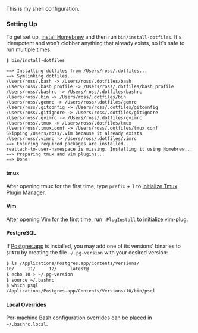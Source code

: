 This is my shell configuration.

### Setting Up

To get set up, [install Homebrew](https://brew.sh) and then run `bin/install-dotfiles`. It's idempotent and won't clobber anything that already exists, so it's safe to run multiple times.

```
$ bin/install-dotfiles

==> Installing dotfiles from /Users/ross/.dotfiles...
==> Symlinking dotfiles...
/Users/ross/.bash -> /Users/ross/.dotfiles/bash
/Users/ross/.bash_profile -> /Users/ross/.dotfiles/bash_profile
/Users/ross/.bashrc -> /Users/ross/.dotfiles/bashrc
/Users/ross/.bin -> /Users/ross/.dotfiles/bin
/Users/ross/.gemrc -> /Users/ross/.dotfiles/gemrc
/Users/ross/.gitconfig -> /Users/ross/.dotfiles/gitconfig
/Users/ross/.gitignore -> /Users/ross/.dotfiles/gitignore
/Users/ross/.gvimrc -> /Users/ross/.dotfiles/gvimrc
/Users/ross/.tmux -> /Users/ross/.dotfiles/tmux
/Users/ross/.tmux.conf -> /Users/ross/.dotfiles/tmux.conf
Skipping /Users/ross/.vim because it already exists
/Users/ross/.vimrc -> /Users/ross/.dotfiles/vimrc
==> Ensuring required packages are installed...
reattach-to-user-namespace is missing. Installing it using Homebrew...
==> Preparing tmux and Vim plugins...
==> Done!
```

#### tmux

After opening tmux for the first time, type `prefix` + <kbd>I</kbd> to [initialize Tmux Plugin Manager](https://github.com/tmux-plugins/tpm).

#### Vim

After opening Vim for the first time, run `:PlugInstall` to [initialize vim-plug](https://github.com/junegunn/vim-plug).

#### PostgreSQL

If [Postgres.app](https://postgresapp.com) is installed, you may add one of its versions' binaries to `$PATH` by creating the file `~/.pg-version` with your desired version:

```sh
$ ls /Applications/Postgres.app/Contents/Versions/
10/     11/     12/     latest@
$ echo 10 > ~/.pg-version
$ source ~/.bashrc
$ which psql
/Applications/Postgres.app/Contents/Versions/10/bin/psql
```

#### Local Overrides

Per-machine Bash configuration overrides can be placed in `~/.bashrc.local`.
